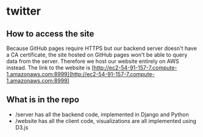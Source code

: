 # twitter

## How to access the site

Because GitHub pages require HTTPS but our backend server doesn't have a CA certificate, the site hosted on GitHub pages won't be able to query data from the server. Therefore we host our website entirely on AWS instead. The link to the website is [http://ec2-54-91-157-7.compute-1.amazonaws.com:8999](http://ec2-54-91-157-7.compute-1.amazonaws.com:8999)



## What is in the repo

 * /server has all the backend code, implemented in Django and Python
 * /website has all the client code, visualizations are all implemented using D3.js